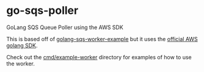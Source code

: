 # go-sqs-poller

GoLang SQS Queue Poller using the AWS SDK

This is based off of [golang-sqs-worker-example](https://github.com/nabeken/golang-sqs-worker-example) but it uses the [official AWS golang SDK](https://github.com/aws/aws-sdk-go).

Check out the [cmd/example-worker](cmd/example-worker) directory for examples of how to use the worker.
